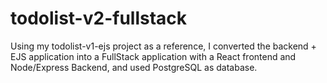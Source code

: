 # todolist-v2-fullstack
Using my todolist-v1-ejs project as a reference, I converted the backend + EJS application into a FullStack application with a React frontend and Node/Express Backend, and used PostgreSQL as database.
